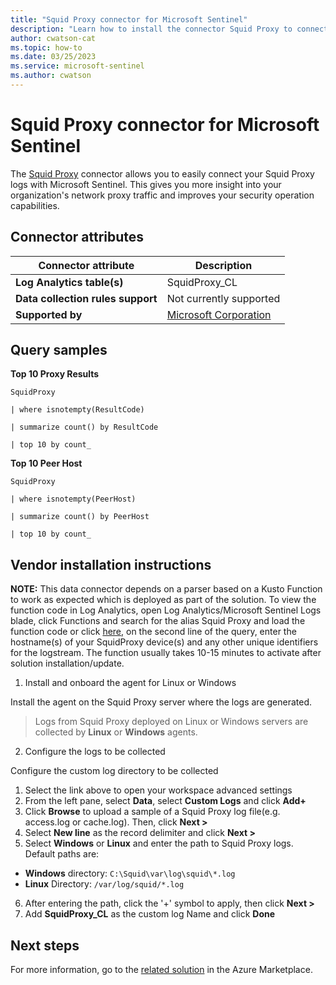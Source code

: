 ```yaml
---
title: "Squid Proxy connector for Microsoft Sentinel"
description: "Learn how to install the connector Squid Proxy to connect your data source to Microsoft Sentinel."
author: cwatson-cat
ms.topic: how-to
ms.date: 03/25/2023
ms.service: microsoft-sentinel
ms.author: cwatson
---
```


# Squid Proxy connector for Microsoft Sentinel

The [Squid Proxy](http://www.squid-cache.org/) connector allows you to easily connect your Squid Proxy logs with Microsoft Sentinel. This gives you more insight into your organization's network proxy traffic and improves your security operation capabilities.

## Connector attributes

| Connector attribute | Description |
| --- | --- |
| **Log Analytics table(s)** | SquidProxy_CL<br/> |
| **Data collection rules support** | Not currently supported |
| **Supported by** | [Microsoft Corporation](https://support.microsoft.com/) |

## Query samples

**Top 10 Proxy Results**
   ```kusto
SquidProxy 
 
   | where isnotempty(ResultCode) 
 
   | summarize count() by ResultCode 
 
   | top 10 by count_
   ```

**Top 10 Peer Host**
   ```kusto
SquidProxy 
 
   | where isnotempty(PeerHost) 
 
   | summarize count() by PeerHost 

   | top 10 by count_
   ```



## Vendor installation instructions


**NOTE:** This data connector depends on a parser based on a Kusto Function to work as expected which is deployed as part of the solution. To view the function code in Log Analytics, open Log Analytics/Microsoft Sentinel Logs blade, click Functions and search for the alias Squid Proxy and load the function code or click [here](https://github.com/Azure/Azure-Sentinel/blob/master/Solutions/SquidProxy/Parsers/SquidProxy.txt), on the second line of the query, enter the hostname(s) of your SquidProxy device(s) and any other unique identifiers for the logstream. The function usually takes 10-15 minutes to activate after solution installation/update.

1. Install and onboard the agent for Linux or Windows

Install the agent on the Squid Proxy server where the logs are generated.

> Logs from Squid Proxy deployed on Linux or Windows servers are collected by **Linux** or **Windows** agents.




2. Configure the logs to be collected

Configure the custom log directory to be collected



1. Select the link above to open your workspace advanced settings 
2. From the left pane, select **Data**, select **Custom Logs** and click **Add+**
3. Click **Browse** to upload a sample of a Squid Proxy log file(e.g. access.log or cache.log). Then, click **Next >**
4. Select **New line** as the record delimiter and click **Next >**
5. Select **Windows** or **Linux** and enter the path to Squid Proxy logs. Default paths are: 
 - **Windows** directory: `C:\Squid\var\log\squid\*.log`
 - **Linux** Directory:  `/var/log/squid/*.log` 
6. After entering the path, click the '+' symbol to apply, then click **Next >** 
7. Add **SquidProxy_CL** as the custom log Name and click **Done**



## Next steps

For more information, go to the [related solution](https://azuremarketplace.microsoft.com/en-us/marketplace/apps/azuresentinel.azure-sentinel-solution-squidproxy?tab=Overview) in the Azure Marketplace.

